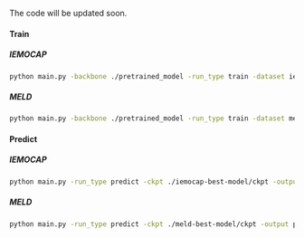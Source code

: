 The code will be updated soon.



#### Train

##### IEMOCAP

```bash
python main.py -backbone ./pretrained_model -run_type train -dataset iemocap -use_gat -window_size 8 -emotion_first -use_video_mode -use_audio_mode
```

##### MELD

```bash
python main.py -backbone ./pretrained_model -run_type train -dataset meld -use_gat -emotion_first -use_video_mode -use_audio_mode
```

#### Predict

##### IEMOCAP

```bash
python main.py -run_type predict -ckpt ./iemocap-best-model/ckpt -output predict_real.json -dataset iemocap -test_batch_size=64
```

##### MELD

```bash
python main.py -run_type predict -ckpt ./meld-best-model/ckpt -output predict_real.json -dataset meld -test_batch_size=64
```


